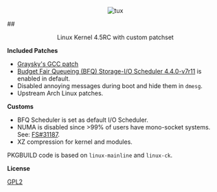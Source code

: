 
<p align="center">
  <img src="http://i.imgur.com/BbD1jGBl.jpg" alt="tux"/>
</p>

##<p align="center">Linux Kernel 4.5RC with custom patchset<br/></p>

**Included Patches**

 - [Graysky's GCC patch](https://github.com/graysky2/kernel_gcc_patch)
 - [Budget Fair Queueing (BFQ) Storage-I/O Scheduler 4.4.0-v7r11](http://algo.ing.unimo.it/people/paolo/disk_sched/sources.php) is enabled in default.
 - Disabled annoying messages during boot and hide them in `dmesg`.
 - Upstream Arch Linux patches.

**Customs**

 - BFQ Scheduler is set as default I/O Scheduler.
 - NUMA is disabled since >99% of users have mono-socket systems. See: [FS#31187](https://bugs.archlinux.org/task/31187).
 - XZ compression for kernel and modules.

PKGBUILD code is based on `linux-mainline` and `linux-ck`.

**License**

[GPL2](https://www.gnu.org/licenses/gpl-2.0.txt)
